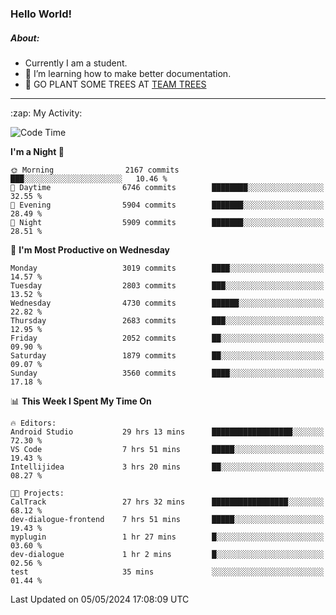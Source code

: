### Hello World!

##### About:
- Currently I am a student.
- 🌱 I’m learning how to make better documentation.
- 🌱 GO PLANT SOME TREES AT [TEAM TREES](https://teamtrees.org/)

---
  <summary>:zap: My Activity:</summary>
  
<!--START_SECTION:waka-->
![Code Time](http://img.shields.io/badge/Code%20Time-1%2C369%20hrs%2044%20mins-blue)

**I'm a Night 🦉** 

```text
🌞 Morning                2167 commits        ███░░░░░░░░░░░░░░░░░░░░░░   10.46 % 
🌆 Daytime                6746 commits        ████████░░░░░░░░░░░░░░░░░   32.55 % 
🌃 Evening                5904 commits        ███████░░░░░░░░░░░░░░░░░░   28.49 % 
🌙 Night                  5909 commits        ███████░░░░░░░░░░░░░░░░░░   28.51 % 
```
📅 **I'm Most Productive on Wednesday** 

```text
Monday                   3019 commits        ████░░░░░░░░░░░░░░░░░░░░░   14.57 % 
Tuesday                  2803 commits        ███░░░░░░░░░░░░░░░░░░░░░░   13.52 % 
Wednesday                4730 commits        ██████░░░░░░░░░░░░░░░░░░░   22.82 % 
Thursday                 2683 commits        ███░░░░░░░░░░░░░░░░░░░░░░   12.95 % 
Friday                   2052 commits        ██░░░░░░░░░░░░░░░░░░░░░░░   09.90 % 
Saturday                 1879 commits        ██░░░░░░░░░░░░░░░░░░░░░░░   09.07 % 
Sunday                   3560 commits        ████░░░░░░░░░░░░░░░░░░░░░   17.18 % 
```


📊 **This Week I Spent My Time On** 

```text
🔥 Editors: 
Android Studio           29 hrs 13 mins      ██████████████████░░░░░░░   72.30 % 
VS Code                  7 hrs 51 mins       █████░░░░░░░░░░░░░░░░░░░░   19.43 % 
Intellijidea             3 hrs 20 mins       ██░░░░░░░░░░░░░░░░░░░░░░░   08.27 % 

🐱‍💻 Projects: 
CalTrack                 27 hrs 32 mins      █████████████████░░░░░░░░   68.12 % 
dev-dialogue-frontend    7 hrs 51 mins       █████░░░░░░░░░░░░░░░░░░░░   19.43 % 
myplugin                 1 hr 27 mins        █░░░░░░░░░░░░░░░░░░░░░░░░   03.60 % 
dev-dialogue             1 hr 2 mins         █░░░░░░░░░░░░░░░░░░░░░░░░   02.56 % 
test                     35 mins             ░░░░░░░░░░░░░░░░░░░░░░░░░   01.44 % 
```


 Last Updated on 05/05/2024 17:08:09 UTC
<!--END_SECTION:waka-->
